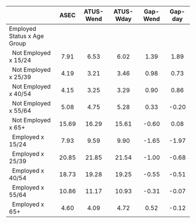 
|                      |         ASEC |    ATUS-Wend |    ATUS-Wday |     Gap-Wend |      Gap-day |
| -------------------- | :----------: | :----------: | :----------: | :----------: | :----------: |
| Employed Status x Age Group |              |              |              |              |              |
| &nbsp;&nbsp;Not Employed x 15/24 |         7.91 |         6.53 |         6.02 |         1.39 |         1.89 |
| &nbsp;&nbsp;Not Employed x 25/39 |         4.19 |         3.21 |         3.46 |         0.98 |         0.73 |
| &nbsp;&nbsp;Not Employed x 40/54 |         4.15 |         3.25 |         3.29 |         0.90 |         0.86 |
| &nbsp;&nbsp;Not Employed x 55/64 |         5.08 |         4.75 |         5.28 |         0.33 |        -0.20 |
| &nbsp;&nbsp;Not Employed x 65+ |        15.69 |        16.29 |        15.61 |        -0.60 |         0.08 |
| &nbsp;&nbsp;Employed x 15/24 |         7.93 |         9.59 |         9.90 |        -1.65 |        -1.97 |
| &nbsp;&nbsp;Employed x 25/39 |        20.85 |        21.85 |        21.54 |        -1.00 |        -0.68 |
| &nbsp;&nbsp;Employed x 40/54 |        18.73 |        19.28 |        19.25 |        -0.55 |        -0.51 |
| &nbsp;&nbsp;Employed x 55/64 |        10.86 |        11.17 |        10.93 |        -0.31 |        -0.07 |
| &nbsp;&nbsp;Employed x 65+ |         4.60 |         4.09 |         4.72 |         0.52 |        -0.12 |

